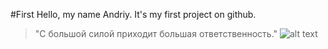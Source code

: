 #First
Hello, my name Andriy. It's my first project on github.
> "С большой силой приходит большая ответственность."
![alt text](https://avatars2.githubusercontent.com/u/11632545?v=3&s=200)
